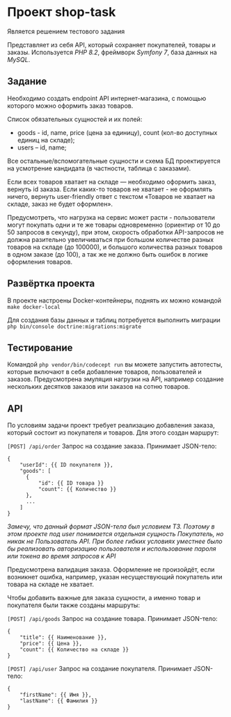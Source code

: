 # Проект shop-task

Является решением тестового задания

Представляет из себя API, который сохраняет покупателей, товары и заказы. Используется *PHP 8.2*, фреймворк *Symfony 7*, база данных на *MySQL*.

## Задание

Необходимо создать endpoint API интернет-магазина, с помощью которого можно оформить заказ товаров.

Список обязательных сущностей и их полей:
- goods - id, name, price (цена за единицу), count (кол-во доступных единиц на складе);
- users – id, name;

Все остальные/вспомогательные сущности и схема БД проектируется на усмотрение кандидата (в частности, таблица с заказами).

Если всех товаров хватает на складе — необходимо оформить заказ, вернуть id заказа. Если каких-то товаров не хватает - не оформлять ничего, вернуть user-friendly ответ с текстом «Товаров не хватает на складе, заказ не будет оформлен».

Предусмотреть, что нагрузка на сервис может расти - пользователи могут покупать одни и те же товары одновременно (ориентир от 10 до 50 запросов в секунду), при этом, скорость обработки API-запросов не должна разительно увеличиваться при большом количестве разных товаров на складе (до 100000), и большого количества разных товаров в одном заказе (до 100), а так же не должно быть ошибок в логике оформления товаров.

## Развёртка проекта
В проекте настроены Docker-контейнеры, поднять их можно командой `make docker-local`

Для создания базы данных и таблиц потребуется выполнить миграции `php bin/console doctrine:migrations:migrate`

## Тестирование

Командой `php vendor/bin/codecept run` вы можете запустить автотесты, которые включают в себя добавление товаров, пользователей и заказов. Предусмотрена эмуляция нагрузки на API, например создание нескольких десятков заказов или заказов на сотню товаров.

## API 
По условиям задачи проект требует реализацию добавления заказа, который состоит из покупателя и товаров. Для этого создан маршрут:

`[POST] /api/order`
Запрос на создание заказа. Принимает JSON-тело:
```
{
    "userId": {{ ID покупателя }},
    "goods": [
      {
          "id": {{ ID товара }}
          "count": {{ Количество }}
      },
      ...
    ]
}
```

_Замечу, что данный формат JSON-тела был условием ТЗ. Поэтому в этом проекте под user понимается отдельная сущность Покупатель, но никак не Пользователь API. При более гибких условиях уместнее было бы реализовать авторизацию пользователя и использование пароля или токена во время запросов к API_

Предусмотрена валидация заказа. Оформление не произойдёт, если возникнет ошибка, например, указан несуществующий покупатель или товара на складе не хватает.

Чтобы добавить важные для заказа сущности, а именно товар и покупателя были также созданы маршруты:

`[POST] /api/goods`
Запрос на создание товара. Принимает JSON-тело:
```
{
    "title": {{ Наименование }},
    "price": {{ Цена }},
    "count": {{ Количество на складе }}
}
```

`[POST] /api/user`
Запрос на создание покупателя. Принимает JSON-тело:
```
{
    "firstName": {{ Имя }},
    "lastName": {{ Фамилия }}
}
```
